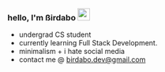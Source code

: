 ### hello, I'm ßirdabo <img height="25" src="https://media4.giphy.com/media/v1.Y2lkPTc5MGI3NjExd2k1dzNvb2l4ZDdxeDRldHg1ZGF4MmJjd2todjl4a29ocjd4YXV6bCZlcD12MV9pbnRlcm5hbF9naWZfYnlfaWQmY3Q9Zw/RbtJJPft2P7rcpbBdb/giphy.gif" />

- undergrad CS student 
- currently learning Full Stack Development.
- minimalism + i hate social media
- contact me @ [birdabo.dev@gmail.com](mailto:Birdabo.dev@gmail.com)
